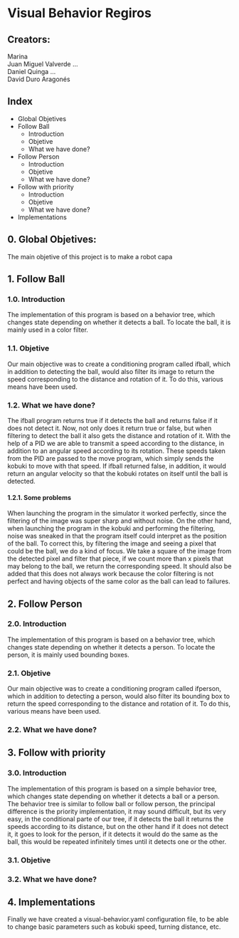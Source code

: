 # Visual Behavior Regiros

## Creators:
Marina <surname> <br />
Juan Miguel Valverde ... <br />
Daniel Quinga ... <br />
David Duro Aragonés <br />

## Index
   - Global Objetives
   - Follow Ball 
     - Introduction 
     - Objetive 
     - What we have done? 
   - Follow Person 
     - Introduction 
     - Objetive 
     - What we have done? 
   - Follow with priority 
     - Introduction 
     - Objetive 
     - What we have done? 
   - Implementations 
   
## 0. Global Objetives: 
The main objetive of this project is to make a robot capa
   
## 1. Follow Ball

### 1.0. Introduction
   The implementation of this program is based on a behavior tree, which changes state depending on whether it detects a ball. To locate the ball, it is mainly used      in a color filter.
   
### 1.1. Objetive
   Our main objective was to create a conditioning program called ifball, which in addition to detecting the ball, would also filter its image to return the speed corresponding to the distance and rotation of it. To do this, various means have been used.
   
### 1.2. What we have done?
   The ifball program returns true if it detects the ball and returns false if it does not detect it. Now, not only does it return true or false, but when filtering to detect the ball it also gets the distance and rotation of it. With the help of a PID we are able to transmit a speed according to the distance, in addition to an angular speed according to its rotation. These speeds taken from the PID are passed to the move program, which simply sends the kobuki to move with that speed. If ifball returned false, in addition, it would return an angular velocity so that the kobuki rotates on itself until the ball is detected.
   
#### 1.2.1. Some problems
   When launching the program in the simulator it worked perfectly, since the filtering of the image was super sharp and without noise. On the other hand, when launching the program in the kobuki and performing the filtering, noise was sneaked in that the program itself could interpret as the position of the ball. To correct this, by filtering the image and seeing a pixel that could be the ball, we do a kind of focus. We take a square of the image from the detected pixel and filter that piece, if we count more than x pixels that may belong to the ball, we return the corresponding speed. It should also be added that this does not always work because the color filtering is not perfect and having objects of the same color as the ball can lead to failures.
   
## 2. Follow Person
   
### 2.0. Introduction
   The implementation of this program is based on a behavior tree, which changes state depending on whether it detects a person. To locate the person, it is mainly used bounding boxes.

### 2.1. Objetive
   Our main objective was to create a conditioning program called ifperson, which in addition to detecting a person, would also filter its bounding box to return the speed corresponding to the distance and rotation of it. To do this, various means have been used.
   
### 2.2. What we have done?
   
   
## 3. Follow with priority
   
### 3.0. Introduction
The implementation of this program is based on a simple behavior tree, which changes state depending on whether it detects a ball or a person. The behavior tree is similar to follow ball or follow person, the principal difference is the priority implementation, it may sound difficult, but its very easy, in the conditional parte of our tree, if it detects the ball it returns the speeds according to its distance, but on the other hand if it does not detect it, it goes to look for the person, if it detects it would do the same as the ball, this would be repeated infinitely times until it detects one or the other.
   
### 3.1. Objetive

### 3.2. What we have done?
   
   
## 4. Implementations
   Finally we have created a visual-behavior.yaml configuration file, to be able to change basic parameters such as kobuki speed, turning distance, etc.
